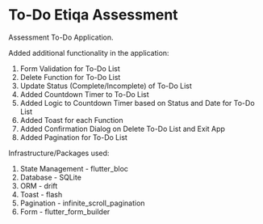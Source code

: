 # To-Do Etiqa Assessment
Assessment To-Do Application.

Added additional functionality in the application:
1) Form Validation for To-Do List
2) Delete Function for To-Do List
3) Update Status (Complete/Incomplete) of To-Do List
4) Added Countdown Timer to To-Do List
5) Added Logic to Countdown Timer based on Status and Date for To-Do List
6) Added Toast for each Function
7) Added Confirmation Dialog on Delete To-Do List and Exit App
8) Added Pagination for To-Do List

Infrastructure/Packages used:
1) State Management - flutter_bloc
2) Database - SQLite
3) ORM - drift
4) Toast - flash
5) Pagination - infinite_scroll_pagination
6) Form - flutter_form_builder


